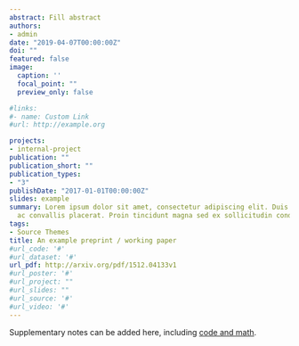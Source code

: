 ```yaml
---
abstract: Fill abstract
authors:
- admin
date: "2019-04-07T00:00:00Z"
doi: ""
featured: false
image:
  caption: ''
  focal_point: ""
  preview_only: false

#links:
#- name: Custom Link
#url: http://example.org

projects:
- internal-project
publication: ""
publication_short: ""
publication_types:
- "3"
publishDate: "2017-01-01T00:00:00Z"
slides: example
summary: Lorem ipsum dolor sit amet, consectetur adipiscing elit. Duis posuere tellus
  ac convallis placerat. Proin tincidunt magna sed ex sollicitudin condimentum.
tags:
- Source Themes
title: An example preprint / working paper
#url_code: '#'
#url_dataset: '#'
url_pdf: http://arxiv.org/pdf/1512.04133v1
#url_poster: '#'
#url_project: ""
#url_slides: ""
#url_source: '#'
#url_video: '#'
---
```


Supplementary notes can be added here, including [code and math](https://sourcethemes.com/academic/docs/writing-markdown-latex/).
